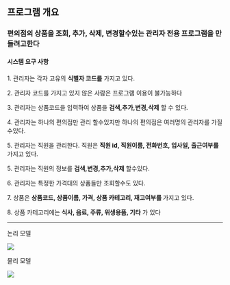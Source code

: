 <h2>프로그램 개요</h2>
<h3>편의점의 상품을 조회, 추가, 삭제, 변경할수있는 관리자 전용 프로그램을 만들려고한다</h3>

<h4>시스템 요구 사항</h4>
<p>1. 관리자는 각자 고유의 <b>식별자 코드를</b> 가지고 있다.</p>
<p>2. 관리자 코드를 가지고 있지 않은 사람은 프로그램 이용이 불가능하다</p>
<p>3. 관리자는 상품코드을 입력하여 상품을 <b>검색,추가,변경,삭제</b> 할 수 있다.</p>
<p>4. 관리자는 하나의 편의점만 관리 할수있지만 하나의 편의점은 여러명의 관리자를 가질수있다.</p>
<p>5. 관리자는 직원을 관리한다. 직원은 <b>직원 id, 직원이름, 전화번호, 입사일, 출근여부를</b> 가지고 있다.</p>
<p>5. 관리자는 직원의 정보를 <b>검색,변경,추가,삭제</b> 할수있다.</p>
<p>6. 관리자는 특정한 가격대의 상품들만 조회할수도 있다.</p>
<p>7. 상품은 <b>상품코드, 상품이름, 가격, 상품 카테고리, 재고여부를 </b>가지고 있다.</p>
<p>8. 상품 카테고리에는 <b>식사, 음료, 주류, 위생용품, 기타</b> 가 있다</p>

<hr>

<p>논리 모델</p>
<img src =https://github.com/user-attachments/assets/c5e10ee8-5ffa-401d-bd59-98d744f8dfe0>
<p>물리 모델</p>
<img src =https://github.com/user-attachments/assets/bb22e97c-20c7-45be-92bd-4b6a7f42091d>



